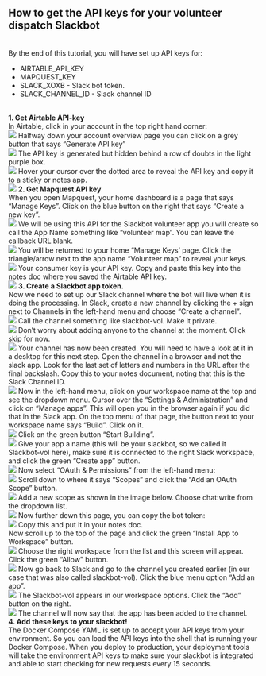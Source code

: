 <h2>How to get the API keys for your volunteer dispatch Slackbot</h2>
<br>
By the end of this tutorial, you will have set up API keys for:<br>
<ul><li>AIRTABLE_API_KEY</li>
<li>MAPQUEST_KEY</li>
<li>SLACK_XOXB - Slack bot token.</li>
<li>SLACK_CHANNEL_ID - Slack channel ID</li>
</ul>
<br>
<strong>1.	Get Airtable API-key</strong><br>
In Airtable, click in your account in the top right hand corner:<br>
<img src="https://github.com/MutualAidNYC/media/blob/master/Airtable%20API%20key%201.png">
Halfway down your account overview page you can click on a grey button that says “Generate API key”<br>
<img src="https://github.com/MutualAidNYC/media/blob/master/Airtable%20API%20key%202.png">
The API key is generated but hidden behind a row of doubts in the light purple box.<br>
<img src="https://github.com/MutualAidNYC/media/blob/master/Airtable%20API%20key%203.png">
Hover your cursor over the dotted area to reveal the API key and copy it to a sticky or notes app.<br>
<img src="https://github.com/MutualAidNYC/media/blob/master/Airtable%20API%20key%204.png">
<strong>2. Get Mapquest API key</strong><br>
When you open Mapquest, your home dashboard is a page that says “Manage Keys”. Click on the blue button on the right that says “Create a new key”.<br>
<img src="https://github.com/MutualAidNYC/media/blob/master/Mapquest%20API%20key%201.png">
We will be using this API for the Slackbot volunteer app you will create so call the App Name something like “volunteer map”. You can leave the callback URL blank.<br>
<img src="https://github.com/MutualAidNYC/media/blob/master/MapQuest%20API%20key%202.png">
You will be returned to your home “Manage Keys’ page. Click the triangle/arrow next to the app name “Volunteer map” to reveal your keys.<br>
<img src="https://github.com/MutualAidNYC/media/blob/master/Mapquest%20API%20key%203.png">
Your consumer key is your API key. Copy and paste this key into the notes doc where you saved the Airtable API key.<br>
<img src="https://github.com/MutualAidNYC/media/blob/master/MapQuest%20API%20key%204.png">
<strong>3. Create a Slackbot app token.</strong><br>
Now we need to set up our Slack channel where the bot will live when it is doing the processing. In Slack, create a new channel by clicking the + sign next to Channels in the left-hand menu and choose “Create a channel”.<br>
<img src="https://github.com/MutualAidNYC/media/blob/master/slack%201.png">
Call the channel something like slackbot-vol. Make it private.<br>
<img src="https://github.com/MutualAidNYC/media/blob/master/slack%202.png">
Don’t worry about adding anyone to the channel at the moment. Click skip for now.<br>
<img src="https://github.com/MutualAidNYC/media/blob/master/slack%203.png">
Your channel has now been created. You will need to have a look at it in a desktop for this next step. Open the channel in a browser and not the slack app. Look for the last set of letters and numbers in the URL after the final backslash. Copy this to your notes document, noting that this is the Slack Channel ID.<br>
<img src="https://github.com/MutualAidNYC/media/blob/master/slack%204.png">
Now in the left-hand menu, click on your workspace name at the top and see the dropdown menu. Cursor over the “Settings & Administration” and click on “Manage apps”. This will open you in the browser again if you did that in the Slack app. On the top menu of that page, the button next to your workspace name says “Build”. Click on it.<br>
<img src="https://github.com/MutualAidNYC/media/blob/master/slack%205.png">
Click on the green button “Start Building”.<br>
<img src="https://github.com/MutualAidNYC/media/blob/master/slack%206.png">
Give your app a name (this will be your slackbot, so we called it Slackbot-vol here), make sure it is connected to the right Slack workspace, and click the green “Create app” button.<br>
<img src="https://github.com/MutualAidNYC/media/blob/master/slack%207.png">
Now select “OAuth & Permissions” from the left-hand menu:<br>
<img src="https://github.com/MutualAidNYC/media/blob/master/slack%208.png">
Scroll down to where it says “Scopes” and click the “Add an OAuth Scope” button.<br>
<img src="https://github.com/MutualAidNYC/media/blob/master/slack%209.png">
Add a new scope as shown in the image below. Choose chat:write from the dropdown list.<br>
<img src="https://github.com/MutualAidNYC/media/blob/master/slack%2010.png">
Now further down this page, you can copy the bot token:<br>
<img src="https://github.com/MutualAidNYC/media/blob/master/slack%2014.png">
Copy this and put it in your notes doc.<br>
Now scroll up to the top of the page and click the green “Install App to Workspace” button.<br>
<img src="https://github.com/MutualAidNYC/media/blob/master/slack%2012.png">
Choose the right workspace from the list and this screen will appear. Click the green “Allow” button.<br>
<img src="https://github.com/MutualAidNYC/media/blob/master/slack%2013.png">
Now go back to Slack and go to the channel you created earlier (in our case that was also called slackbot-vol). Click the blue menu option “Add an app”.<br>
<img src="https://github.com/MutualAidNYC/media/blob/master/slack%2011.png">
The Slackbot-vol appears in our workspace options. Click the “Add” button on the right.<br>
<img src="https://github.com/MutualAidNYC/media/blob/master/slack%2015.png">
The channel will now say that the app has been added to the channel.<br>
<strong>4. Add these keys to your slackbot!</strong><br>
The Docker Compose YAML is set up to accept your API keys from your environment. So you can load the API keys into the shell that is running your Docker Compose. When you deploy to production, your deployment tools will take the environment API keys to make sure your slackbot is integrated and able to start checking for new requests every 15 seconds. 

